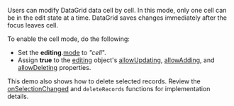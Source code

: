 Users can modify DataGrid data cell by cell. In this mode, only one cell can be in the edit state at a time. DataGrid saves changes immediately after the focus leaves cell.
<!--split-->

To enable the cell mode, do the following:
- Set the **editing**.[mode](/Documentation/ApiReference/UI_Components/dxDataGrid/Configuration/editing/#mode) to *"cell*".
- Assign **true** to the [editing](/Documentation/ApiReference/UI_Components/dxDataGrid/Configuration/editing/) object's [allowUpdating](/Documentation/ApiReference/UI_Components/dxDataGrid/Configuration/editing/#allowUpdating), [allowAdding](/Documentation/ApiReference/UI_Components/dxDataGrid/Configuration/editing/#allowAdding), and [allowDeleting](/Documentation/ApiReference/UI_Components/dxDataGrid/Configuration/editing/#allowDeleting) properties.

This demo also shows how to delete selected records. Review the [onSelectionChanged](/Documentation/ApiReference/UI_Components/dxDataGrid/Configuration/#onSelectionChanged) and `deleteRecords` functions for implementation details.